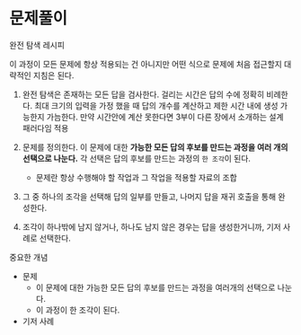 # 문제풀이

완전 탐색 레시피

이 과정이 모든 문제에 항상 적용되는 건 아니지만 어떤 식으로 문제에 처음 접근할지 대략적인 지침은 된다. 

1. 완전 탐색은 존재하는 모든 답을 검사한다. 걸리는 시간은 답의 수에 정확히 비례한다. 최대 크기의 입력을 가정 했을 때 답의 개수를 계산하고 제한 시간 내에 생성 가능한지 가늠한다. 만약 시간안에 계산 못한다면 3부이 다른 장에서 소개하는 설계 패러다임 적용

2. 문제를 정의한다. 이 문제에 대한 **가능한 모든 답의 후보를 만드는 과정을 여러 개의 선택으로 나눈다.** 각 선택은 답의 후보를 만드는 과정의 `한 조각`이 된다. 
    - 문제란 항상 수행해야 할 작업과 그 작업을 적용할 자료의 조합

3. 그 중 하나의 조각을 선택해 답의 일부를 만들고, 나머지 답을 재귀 호출을 통해 완성한다.

4. 조각이 하나밖에 남지 않거나, 하나도 남지 않은 경우는 답을 생성한거니까, 기저 사례로 선택한다.

중요한 개념

- 문제
    - 이 문제에 대한 가능한 모든 답의 후보를 만드는 과정을 여러개의 선택으로 나눈다.
    - 이 과정이 한 조각이 된다.
- 기저 사례